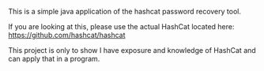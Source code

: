 This is a simple java application of the hashcat password recovery tool.  

If you are looking at this, please use the actual HashCat located here: https://github.com/hashcat/hashcat

This project is only to show I have exposure and knowledge of HashCat and can apply that in a program.
